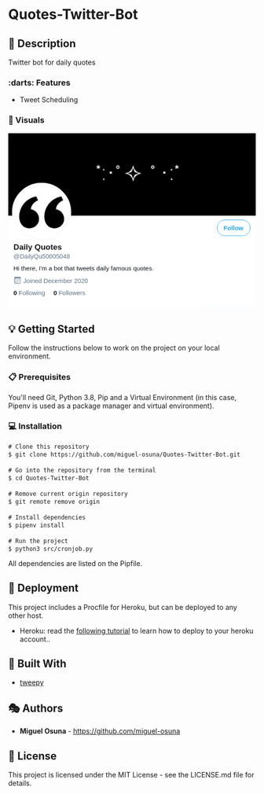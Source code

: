 # Quotes-Twitter-Bot

## :book: Description
Twitter bot for daily quotes

### :darts: Features
- Tweet Scheduling

### :high_brightness: Visuals
![](img/twitter_bot.png)

## :bulb: Getting Started
Follow the instructions below to work on the project on your local environment.

### :clipboard: Prerequisites
You'll need Git, Python 3.8, Pip and a Virtual Environment (in this case, Pipenv is used as a package manager and virtual environment).

### :computer: Installation
```
# Clone this repository
$ git clone https://github.com/miguel-osuna/Quotes-Twitter-Bot.git

# Go into the repository from the terminal
$ cd Quotes-Twitter-Bot

# Remove current origin repository
$ git remote remove origin

# Install dependencies
$ pipenv install

# Run the project
$ python3 src/cronjob.py
```
All dependencies are listed on the Pipfile.

## :rocket: Deployment
This project includes a Procfile for Heroku, but can be deployed to any other host.
- Heroku: read the [following tutorial](https://devcenter.heroku.com/articles/getting-started-with-python) to learn how to deploy to your heroku account..

## :wrench: Built With
- [tweepy](https://docs.tweepy.org/en/latest/)

## :performing_arts: Authors
- **Miguel Osuna** - https://github.com/miguel-osuna

## :ledger: License
This project is licensed under the MIT License - see the LICENSE.md file for details.
